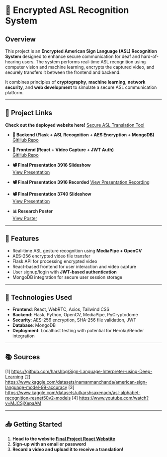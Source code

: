 # 🔐 Encrypted ASL Recognition System

## Overview

This project is an **Encrypted American Sign Language (ASL) Recognition System** designed to enhance secure communication for deaf and hard-of-hearing users. The system performs real-time ASL recognition using computer vision and machine learning, encrypts the captured video, and securely transfers it between the frontend and backend.

It combines principles of **cryptography**, **machine learning**, **network security**, and **web development** to simulate a secure ASL communication platform.

---

## 🔗 Project Links

**Check out the deployed website here!**
[Secure ASL Translation Tool](https://asl-react.onrender.com/)

- **🔧 Backend (Flask + ASL Recognition + AES Encryption + MongoDB)**  
  [GitHub Repo](https://github.com/ranaabdellatif/ASL-API)

- **🎨 Frontend (React + Video Capture + JWT Auth)**  
  [GitHub Repo](https://github.com/ranaabdellatif/ASL-REACT)

- **📽️ Final Presentation 3916 Slideshow**  
  [View Presentation](https://docs.google.com/presentation/d/1FlHOay-_y-eVYmNk74mZVlTBFCwQR4UO7QvkOgcasTY/edit?usp=sharing)

- **📽️ Final Presentation 3916 Recorded**
  [View Presentation Recording](https://drive.google.com/file/d/182rWtwAr4kz7D7UbHTb6C8OX1QWyMM5c/view?usp=sharing)

- **📽️ Final Presentation 3740 Slideshow**  
  [View Presentation](https://docs.google.com/presentation/d/10JQsKlf1lDa4PzKrNbAtfoiGC0Gkpz7Ar1XpgRMNb-E/edit?usp=sharing)

- **📊 Research Poster**  
  [View Poster](https://drive.google.com/file/d/1MkfbZ7M-cfGfoD-wlTWgqbR4UMfNd068/view?usp=sharing)

---

## 🚀 Features

- Real-time ASL gesture recognition using **MediaPipe + OpenCV**
- AES-256 encrypted video file transfer
- Flask API for processing encrypted video
- React-based frontend for user interaction and video capture
- User signup/login with **JWT-based authentication**
- MongoDB integration for secure user session storage

---

## 🧪 Technologies Used

- **Frontend**: React, WebRTC, Axios, Tailwind CSS
- **Backend**: Flask, Python, OpenCV, MediaPipe, PyCryptodome
- **Security**: AES-256 encryption, SHA-256 file validation, JWT
- **Database**: MongoDB
- **Deployment**: Localhost testing with potential for Heroku/Render integration

---

## 📚 Sources
[1] https://github.com/harshbg/Sign-Language-Interpreter-using-Deep-Learning
[2] https://www.kaggle.com/datasets/namanmanchanda/american-sign-language-model-99-accuracy
[3] https://www.kaggle.com/datasets/utkarshsaxenadn/asl-alphabet-recognition-resnet50v2-models
[4] https://www.youtube.com/watch?v=MJCSjXepaAM


---

## 📥 Getting Started

1. **Head to the website [Final Project React Webstite](https://asl-react.onrender.com/)**
2. **Sign-up with an email or password**
3. **Record a video and upload it to receive a translation!**
